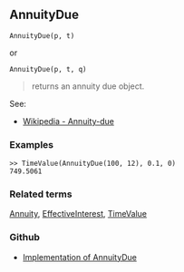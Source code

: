 ## AnnuityDue

```
AnnuityDue(p, t)
```

or 

```
AnnuityDue(p, t, q)
```

> returns an annuity due object.
  

See:
* [Wikipedia - Annuity-due](https://en.wikipedia.org/wiki/Annuity#Annuity-due)
 
### Examples

```
>> TimeValue(AnnuityDue(100, 12), 0.1, 0) 
749.5061
```

### Related terms 
[Annuity](Annuity.md), [EffectiveInterest](EffectiveInterest.md), [TimeValue](TimeValue.md)

### Github

* [Implementation of AnnuityDue](https://github.com/axkr/symja_android_library/blob/master/symja_android_library/matheclipse-core/src/main/java/org/matheclipse/core/builtin/FinancialFunctions.java#L45) 
